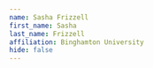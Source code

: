 ```yaml
---
name: Sasha Frizzell 
first_name: Sasha
last_name: Frizzell
affiliation: Binghamton University
hide: false
---
```

